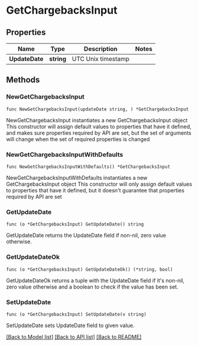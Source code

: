 # GetChargebacksInput

## Properties

Name | Type | Description | Notes
------------ | ------------- | ------------- | -------------
**UpdateDate** | **string** | UTC Unix timestamp | 

## Methods

### NewGetChargebacksInput

`func NewGetChargebacksInput(updateDate string, ) *GetChargebacksInput`

NewGetChargebacksInput instantiates a new GetChargebacksInput object
This constructor will assign default values to properties that have it defined,
and makes sure properties required by API are set, but the set of arguments
will change when the set of required properties is changed

### NewGetChargebacksInputWithDefaults

`func NewGetChargebacksInputWithDefaults() *GetChargebacksInput`

NewGetChargebacksInputWithDefaults instantiates a new GetChargebacksInput object
This constructor will only assign default values to properties that have it defined,
but it doesn't guarantee that properties required by API are set

### GetUpdateDate

`func (o *GetChargebacksInput) GetUpdateDate() string`

GetUpdateDate returns the UpdateDate field if non-nil, zero value otherwise.

### GetUpdateDateOk

`func (o *GetChargebacksInput) GetUpdateDateOk() (*string, bool)`

GetUpdateDateOk returns a tuple with the UpdateDate field if it's non-nil, zero value otherwise
and a boolean to check if the value has been set.

### SetUpdateDate

`func (o *GetChargebacksInput) SetUpdateDate(v string)`

SetUpdateDate sets UpdateDate field to given value.



[[Back to Model list]](../README.md#documentation-for-models) [[Back to API list]](../README.md#documentation-for-api-endpoints) [[Back to README]](../README.md)


